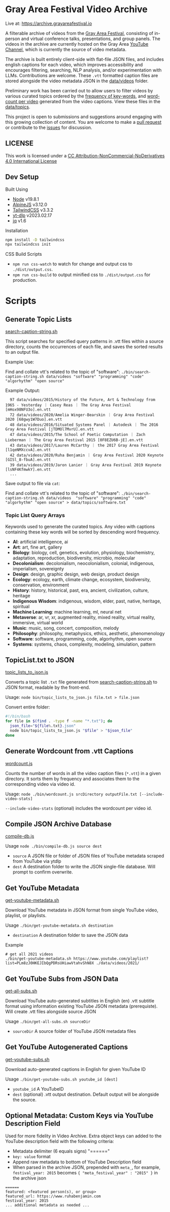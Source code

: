 # Gray Area Festival Video Archive

Live at: https://archive.grayareafestival.io

A filterable archive of videos from the [Gray Area Festival](https://grayareafestival.io), consisting of in-person and virtual conference talks, presentations, and group panels. The videos in the archive are currently hosted on the Gray Area [YouTube Channel](https://www.youtube.com/@grayareaorg), which is currently the source of video metadata.

The archive is built entirely client-side with flat-file JSON files, and includes english captions for each video, which improves accessibility and encourages filtering, searching, NLP analysis, and/or experimentation with LLMs. Contributions are welcome. These `.vtt` formatted caption files are stored alongside the video metadata JSON in the [data/videos](data/videos/) folder.

Preliminary work has been carried out to allow users to filter videos by various curated topics ordered by the [frequency of key-words](data/wordcount.txt), and [word-count per video](data/wordcount_video_stats.txt) generated from the video captions. View these files in the [data/topics](data/topics/).

This project is open to submissions and suggestions around engaging with this growing collection of content. You are welcome to make a [pull request](https://github.com/GrayAreaorg/festival-video-archive/pulls) or contribute to the [issues](https://github.com/GrayAreaorg/festival-video-archive/issues) for discussion.


## LICENSE

This work is licensed under a [CC Attribution-NonCommercial-NoDerivatives 4.0 International License]("http://creativecommons.org/licenses/by-nc-nd/4.0/")


## Dev Setup

Built Using

- [Node](https://nodejs.org/) v19.8.1
- [AlpineJS](https://alpinejs.dev/) v3.12.0
- [TailwindCSS](https://tailwindcss.com/) v3.3.2
- [yt-dlp](https://github.com/yt-dlp/yt-dlp) v2023.02.17
- [jq](https://stedolan.github.io/jq/) v1.6

Installation

```bash
npm install -D tailwindcss
npx tailwindcss init
```

CSS Build Scripts

- `npm run css-watch` to watch for change and output css to `./dist/output.css`.
- `npm run css-build` to output minified css to `./dist/output.css` for production.

# Scripts

## Generate Topic Lists

[search-caption-string.sh](./bin/search-caption-string.sh)

This script searches for specified query patterns in .vtt files within a source directory, counts the occurrences of each file, and saves the sorted results to an output file.

Example Use:

Find and collate vtt's related to the topic of "software": `./bin/search-caption-string.sh data/videos "software" "programming" "code" "algorhythm" "open source"`

Example Output:

```
  97 data/videos/2015/History of the Future, Art & Technology from 1965 - Yesterday ｜ Casey Reas ｜ The Gray Area Festival [mHox98NFU3o].en.vtt
  72 data/videos/2020/Amelia Winger-Bearskin ｜ Gray Area Festival 2020 [68gwy1W7Duo].en.vtt
  48 data/videos/2016/Situated Systems Panel ｜ Autodesk ｜ The 2016 Gray Area Festival [jTDMOl7MvrU].en.vtt
  47 data/videos/2015/The School of Poetic Computation ｜ Zach Lieberman ｜ The Gray Area Festival 2015 [0F8EZU6B-jE].en.vtt
  43 data/videos/2017/Lauren McCarthy ｜ the 2017 Gray Area Festival [l1qeNMXccvA].en.vtt
  42 data/videos/2020/Ruha Benjamin ｜ Gray Area Festival 2020 Keynote [GISl_8-fbuA].en.vtt
  39 data/videos/2019/Jaron Lanier ｜ Gray Area Festival 2019 Keynote [lsNF4KfmwkY].en.vtt
  ...
```

Save output to file via `cat`:

Find and collate vtt's related to the topic of "software": `./bin/search-caption-string.sh data/videos  "software" "programming" "code" "algorhythm" "open source" > data/topics/software.txt`

### Topic List Query Arrays

Keywords used to generate the curated topics. Any video with captions containing these key words will be sorted by descending word frequency.

- **AI**: artificial intelligence, ai
- **Art**: art, fine art, gallery
- **Biology**: biology, cell, genetics, evolution, physiology, biochemistry, adaptation, reproduction, biodiversity, microbio, molecular
- **Decolonialism**: decolonialism, neocolonialism, colonial, indigenous, imperialism, sovereignty
- **Design**: design, graphic design, web design, product design
- **Ecology**: ecology, earth, climate change, ecosystem, biodiversity, conservation, environment
- **History**: history, historical, past, era, ancient, civilization, culture, heritage
- **Indigenous Wisdom**: indigenous, wisdom, elder, past, native, heritage, spiritual
- **Machine Learning**: machine learning, ml, neural net
- **Metaverse**: ar, vr, xr, augmented reality, mixed reality, virtual reality, immersive, virtual world
- **Music**: music, song, concert, composition, melody
- **Philosophy**: philosophy, metaphysics, ethics, aesthetic, phenomenology
- **Software**: software, programming, code, algorhythm, open source
- **Systems**: systems, chaos, complexity, modeling, simulation, pattern

## TopicList.txt to JSON

[topic_lists_to_json.js](./bin/topic_lists_to_json.js)

Converts a topic list `.txt` file generated from [search-caption-string.sh](./bin/search-caption-string.sh) to JSON format, readable by the front-end.

Usage: `node bin/topic_lists_to_json.js file.txt > file.json`

Convert entire folder:
```bash
#!/bin/bash
for file in $(find . -type f -name "*.txt"); do
  json_file="${file%.txt}.json"
  node bin/topic_lists_to_json.js "$file" > "$json_file"
done
```

## Generate Wordcount from .vtt Captions

[wordcount.js](./bin/wordcount.js)

Counts the number of words in all the video caption files (`*.vtt`) in a given directory.
It sorts them by frequency and associates them to the corresponding video via video id.

Usage: `node ./bin/wordcount.js srcDirectory outputFile.txt [--include-video-stats]`

`--include-video-stats` (optional) includes the wordcount per video id.


## Compile JSON Archive Database

[compile-db.js](./bin/compile-db.js)

Usage `node ./bin/compile-db.js source dest`

- `source` A JSON file or folder of JSON files of YouTube metadata scraped from YouTube via ytdlp
- `dest` A destination folder to write the JSON single-file database. Will prompt to confirm overwrite.

## Get YouTube Metadata

[get-youtube-metadata.sh](./bin/get-youtube-metadata.sh)

Download YouTube metadata in JSON format from single YouTube video, playlist, or playlists.

Usage `./bin/get-youtube-metadata.sh destination`

- `destination` A destination folder to save the JSON data

Example

```
# get all 2021 videos
./bin/get-youtube-metadata.sh https://www.youtube.com/playlist?list=PLm8zJ0HKEJIbQgPDRsUHiawVtahvShN8X ./data/videos/2021/
```

## Get YouTube Subs from JSON Data

[get-all-subs.sh](./bin/get-all-subs.sh)

Download YouTube auto-generated subtitles in English (en) .vtt subtitle format using information existing YouTube JSON metadata (prerequiste). Will create .vtt files alongside source JSON

Usage `./bin/get-all-subs.sh sourceDir`

- `sourceDir` A source folder of YouTube JSON metadata files

## Get YouTube Autogenerated Captions

[get-youtube-subs.sh](./bin/get-youtube-subs.sh)

Download auto-generated captions in English for given YouTube ID

Usage `./bin/get-youtube-subs.sh youtube_id [dest]`

- `youtube_id` A YouTubeID
- `dest` (optional) .vtt output destination. Default output will be alongside the source.

## Optional Metadata: Custom Keys via YouTube Description Field

Used for more fidelity in Video Archive. Extra object keys can added to the YouTube description field with the following criteria:

- Metadata delimiter (6 equals signs) "======"
- `key: value` format
- Append raw metadata to bottom of YouTube Description field
- When parsed in the archive JSON, prepended with `meta_`, for example, `festival_year: 2015` becomes `{ "meta_festival_year" : "2015" }` in the archive json

```
======
featured: <featured person(s), or group>
featured_url: https://www.ruhabenjamin.com
festival_year: 2015
... additional metadata as needed ...
```
